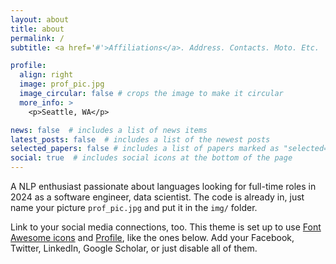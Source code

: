 ```yaml
---
layout: about
title: about
permalink: /
subtitle: <a href='#'>Affiliations</a>. Address. Contacts. Moto. Etc.

profile:
  align: right
  image: prof_pic.jpg
  image_circular: false # crops the image to make it circular
  more_info: >
    <p>Seattle, WA</p>

news: false  # includes a list of news items
latest_posts: false  # includes a list of the newest posts
selected_papers: false # includes a list of papers marked as "selected={true}"
social: true  # includes social icons at the bottom of the page
---
```


A NLP enthusiast passionate about languages looking for full-time roles in 2024 as a software engineer, data scientist. The code is already in, just name your picture `prof_pic.jpg` and put it in the `img/` folder.


Link to your social media connections, too. This theme is set up to use [Font Awesome icons](https://fontawesome.com/) and [Profile](https://dhwaniserai.github.io/), like the ones below. Add your Facebook, Twitter, LinkedIn, Google Scholar, or just disable all of them.